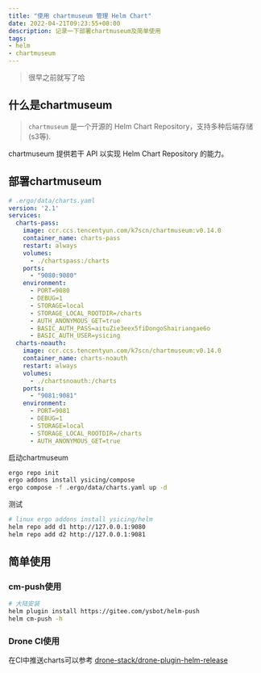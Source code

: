 ```yaml
---
title: "使用 chartmuseum 管理 Helm Chart"
date: 2022-04-21T09:23:55+08:00
description: 记录一下部署chartmuseum及简单使用
tags:
- helm
- chartmuseum
---
```


<!-- truncate -->

> 很早之前就写了哈

## 什么是chartmuseum

> `chartmuseum` 是一个开源的 Helm Chart Repository，支持多种后端存储(s3等). 

chartmuseum 提供若干 API 以实现 Helm Chart Repository 的能力。

## 部署chartmuseum

```yaml
# .ergo/data/charts.yaml
version: '2.1'
services:
  charts-pass:
    image: ccr.ccs.tencentyun.com/k7scn/chartmuseum:v0.14.0
    container_name: charts-pass
    restart: always
    volumes:
      - ./chartspass:/charts
    ports:
      - "9080:9080"
    environment:
      - PORT=9080
      - DEBUG=1
      - STORAGE=local
      - STORAGE_LOCAL_ROOTDIR=/charts
      - AUTH_ANONYMOUS_GET=true
      - BASIC_AUTH_PASS=aituZie3eex5fiDongoShairiangae6o
      - BASIC_AUTH_USER=ysicing
  charts-noauth:
    image: ccr.ccs.tencentyun.com/k7scn/chartmuseum:v0.14.0
    container_name: charts-noauth
    restart: always
    volumes:
      - ./chartsnoauth:/charts
    ports:
      - "9081:9081"
    environment:
      - PORT=9081
      - DEBUG=1
      - STORAGE=local
      - STORAGE_LOCAL_ROOTDIR=/charts
      - AUTH_ANONYMOUS_GET=true
```

启动chartmuseum

```bash
ergo repo init
ergo addons install ysicing/compose
ergo compose -f .ergo/data/charts.yaml up -d
```

测试

```bash
# linux ergo addons install ysicing/helm
helm repo add d1 http://127.0.0.1:9080
helm repo add d2 http://127.0.0.1:9081
```

## 简单使用

### cm-push使用

```bash
# 大陆安装
helm plugin install https://gitee.com/ysbot/helm-push
helm cm-push -h
```

### Drone CI使用

在CI中推送charts可以参考 [drone-stack/drone-plugin-helm-release](https://github.com/drone-stack/drone-plugin-helm-release)
